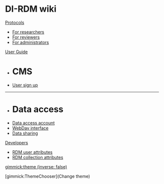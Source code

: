 # DI-RDM wiki

[Protocols]()

  * [For researchers](protocols/researcher.md) 
  * [For reviewers](protocols/reviewer.md) 
  * [For administrators](protocols/administrator.md) 

[User Guide]()

  * # CMS 
  * [User sign up](guides/user_signup.md)
  - - - -
  * # Data access 
  * [Data access account](guides/data_access_account.md)
  * [WebDav interface](guides/webdav.md)
  * [Data sharing](guides/sharing.md)
 
[Developers]()

  * [RDM user attributes](development/user_attributes.md)
  * [RDM collection attributes](development/collection_attributes.md)
  

[gimmick:theme (inverse: false)](simplex)

[gimmick:ThemeChooser](Change theme)

